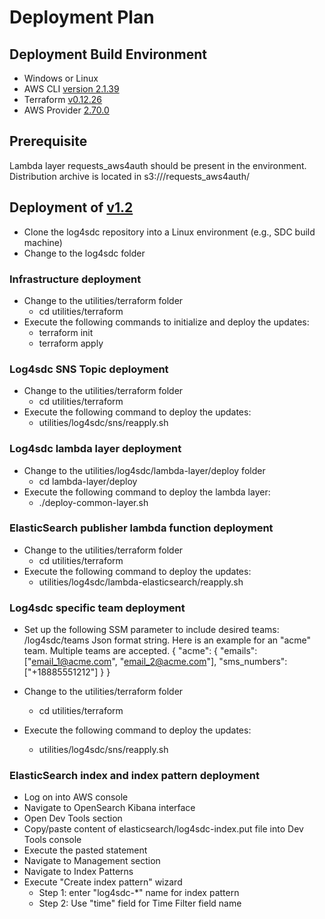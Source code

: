 # Deployment Plan

## Deployment Build Environment
- Windows or Linux
- AWS CLI [version 2.1.39](https://docs.aws.amazon.com/cli/latest/userguide/install-cliv2.html)
- Terraform [v0.12.26](https://releases.hashicorp.com/terraform/0.12.26/)
- AWS Provider [2.70.0](https://registry.terraform.io/providers/hashicorp/aws/2.70.0)

## Prerequisite

Lambda layer requests_aws4auth should be present in the environment. Distribution archive is located in s3://<lambda bin bucket>/requests_aws4auth/

## Deployment of [v1.2](https://github.com/USDOT-SDC/log4sdc/tree/1.2)

* Clone the log4sdc repository into a Linux environment (e.g., SDC build machine)
* Change to the log4sdc folder

### Infrastructure deployment
* Change to the utilities/terraform folder
  * cd utilities/terraform
* Execute the following commands to initialize and deploy the updates:
  * terraform init
  * terraform apply

### Log4sdc SNS Topic deployment
* Change to the utilities/terraform folder
  * cd utilities/terraform
* Execute the following command to deploy the updates:
  * utilities/log4sdc/sns/reapply.sh

### Log4sdc lambda layer deployment
* Change to the utilities/log4sdc/lambda-layer/deploy folder
  * cd lambda-layer/deploy
* Execute the following command to deploy the lambda layer:
  * ./deploy-common-layer.sh

### ElasticSearch publisher lambda function deployment
* Change to the utilities/terraform folder
  * cd utilities/terraform
* Execute the following command to deploy the updates:
  * utilities/log4sdc/lambda-elasticsearch/reapply.sh
 
### Log4sdc specific team deployment
* Set up the following SSM parameter to include desired teams:
 /log4sdc/teams
 Json format string. Here is an example for an "acme" team. Multiple teams are accepted.
 {
  "acme": {
    "emails": ["email_1@acme.com", "email_2@acme.com"],
    "sms_numbers": ["+18885551212"]
  }
 }

* Change to the utilities/terraform folder
  * cd utilities/terraform
* Execute the following command to deploy the updates:
  * utilities/log4sdc/sns/reapply.sh


### ElasticSearch index and index pattern deployment
* Log on into AWS console
* Navigate to OpenSearch Kibana interface
* Open Dev Tools section
* Copy/paste content of elasticsearch/log4sdc-index.put file into Dev Tools console
* Execute the pasted statement
* Navigate to Management section
* Navigate to Index Patterns
* Execute "Create index pattern" wizard
  * Step 1: enter "log4sdc-*" name for index pattern
  * Step 2: Use "time" field for Time Filter field name



